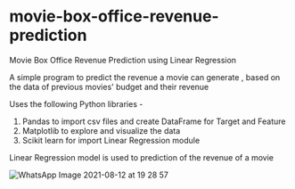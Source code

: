 # movie-box-office-revenue-prediction
Movie Box Office Revenue Prediction using Linear Regression

A simple program to predict the revenue a movie can generate , based on the data of previous movies' budget and their revenue

Uses the following Python libraries - 
1. Pandas to import csv files and create DataFrame for Target and Feature
2. Matplotlib to explore and visualize the data 
3. Scikit learn for import Linear Regression module

Linear Regression model is used to prediction of the revenue of a movie

![WhatsApp Image 2021-08-12 at 19 28 57](https://user-images.githubusercontent.com/56463608/129210206-653ce86d-5fb6-4215-9223-383a8695421c.jpeg)


